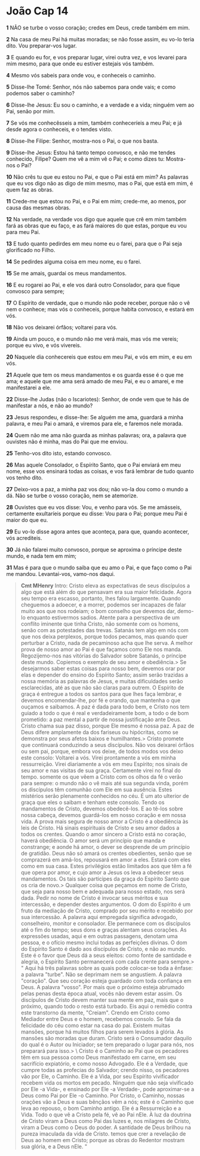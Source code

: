 # João Cap 14

**1** 	NÃO se turbe o vosso coração; credes em Deus, crede também em mim.

**2** 	Na casa de meu Pai há muitas moradas; se não fosse assim, eu vo-lo teria dito. Vou preparar-vos lugar.

**3** 	E quando eu for, e vos preparar lugar, virei outra vez, e vos levarei para mim mesmo, para que onde eu estiver estejais vós também.

**4** 	Mesmo vós sabeis para onde vou, e conheceis o caminho.

**5** 	Disse-lhe Tomé: Senhor, nós não sabemos para onde vais; e como podemos saber o caminho?

**6** 	Disse-lhe Jesus: Eu sou o caminho, e a verdade e a vida; ninguém vem ao Pai, senão por mim.

**7** 	Se vós me conhecêsseis a mim, também conheceríeis a meu Pai; e já desde agora o conheceis, e o tendes visto.

**8** 	Disse-lhe Filipe: Senhor, mostra-nos o Pai, o que nos basta.

**9** 	Disse-lhe Jesus: Estou há tanto tempo convosco, e não me tendes conhecido, Filipe? Quem me vê a mim vê o Pai; e como dizes tu: Mostra-nos o Pai?

**10** 	Não crês tu que eu estou no Pai, e que o Pai está em mim? As palavras que eu vos digo não as digo de mim mesmo, mas o Pai, que está em mim, é quem faz as obras.

**11** 	Crede-me que estou no Pai, e o Pai em mim; crede-me, ao menos, por causa das mesmas obras.

**12** 	Na verdade, na verdade vos digo que aquele que crê em mim também fará as obras que eu faço, e as fará maiores do que estas, porque eu vou para meu Pai.

**13** 	E tudo quanto pedirdes em meu nome eu o farei, para que o Pai seja glorificado no Filho.

**14** 	Se pedirdes alguma coisa em meu nome, eu o farei.

**15** 	Se me amais, guardai os meus mandamentos.

**16** 	E eu rogarei ao Pai, e ele vos dará outro Consolador, para que fique convosco para sempre;

**17** 	O Espírito de verdade, que o mundo não pode receber, porque não o vê nem o conhece; mas vós o conheceis, porque habita convosco, e estará em vós.

**18** 	Não vos deixarei órfãos; voltarei para vós.

**19** 	Ainda um pouco, e o mundo não me verá mais, mas vós me vereis; porque eu vivo, e vós vivereis.

**20** 	Naquele dia conhecereis que estou em meu Pai, e vós em mim, e eu em vós.

**21** 	Aquele que tem os meus mandamentos e os guarda esse é o que me ama; e aquele que me ama será amado de meu Pai, e eu o amarei, e me manifestarei a ele.

**22** 	Disse-lhe Judas (não o Iscariotes): Senhor, de onde vem que te hás de manifestar a nós, e não ao mundo?

**23** 	Jesus respondeu, e disse-lhe: Se alguém me ama, guardará a minha palavra, e meu Pai o amará, e viremos para ele, e faremos nele morada.

**24** 	Quem não me ama não guarda as minhas palavras; ora, a palavra que ouvistes não é minha, mas do Pai que me enviou.

**25** 	Tenho-vos dito isto, estando convosco.

**26** 	Mas aquele Consolador, o Espírito Santo, que o Pai enviará em meu nome, esse vos ensinará todas as coisas, e vos fará lembrar de tudo quanto vos tenho dito.

**27** 	Deixo-vos a paz, a minha paz vos dou; não vo-la dou como o mundo a dá. Não se turbe o vosso coração, nem se atemorize.

**28** 	Ouvistes que eu vos disse: Vou, e venho para vós. Se me amásseis, certamente exultaríeis porque eu disse: Vou para o Pai; porque meu Pai é maior do que eu.

**29** 	Eu vo-lo disse agora antes que aconteça, para que, quando acontecer, vós acrediteis.

**30** 	Já não falarei muito convosco, porque se aproxima o príncipe deste mundo, e nada tem em mim;

**31** 	Mas é para que o mundo saiba que eu amo o Pai, e que faço como o Pai me mandou. Levantai-vos, vamo-nos daqui.


> **Cmt MHenry** Intro: Cristo eleva as expectativas de seus discípulos a algo que está além do que pensavam era sua maior felicidade. Agora seu tempo era escasso, portanto, lhes falou largamente. Quando cheguemos a adoecer, e a morrer, podemos ser incapazes de falar muito aos que nos rodeiam; o bom conselho que devemos dar, demo-lo enquanto estivermos sadios. Atente para a perspectiva de um conflito iminente que tinha Cristo, não somente com os homens, senão com as potestades das trevas. Satanás tem algo em nós com que nos deixa perplexos, porque todos pecamos, mas quando quer perturbar a Cristo, nada de pecaminoso acha que lhe serva. A melhor prova de nosso amor ao Pai é que façamos como Ele nos manda. Regozijemo-nos nas vitórias do Salvador sobre Satanás, o príncipe deste mundo. Copiemos o exemplo de seu amor e obediência.> Se desejarmos saber estas coisas para nosso bem, devemos orar por elas e depender do ensino do Espírito Santo; assim serão trazidas a nossa memória as palavras de Jesus, e muitas dificuldades serão esclarecidas, até as que não são claras para outrem. O Espírito de graça é entregue a todos os santos para que lhes faça lembrar, e devemos encomendar-lhe, por fé e orando, que mantenha o que ouçamos e saibamos. A paz é dada para todo bem, e Cristo nos tem guiado a todo o que é real e verdadeiramente bom, a todo o de bom prometido: a paz mental a partir de nossa justificação ante Deus. Cristo chama sua paz disso, porque Ele mesmo é nossa paz. A paz de Deus difere amplamente da dos fariseus ou hipócritas, como se demonstra por seus afetos baixos e humilhantes.> Cristo promete que continuará conduzindo a seus discípulos. Não vos deixarei órfãos ou sem pai, porque, embora vos deixe, de todos modos vos deixo este consolo: Voltarei a vós. Virei prontamente a vós em minha ressurreição. Virei diariamente a vós em meu Espírito; nos sinais de seu amor e nas visitas de sua graça. Certamente virei no final do tempo. somente os que vêem a Cristo com os olhos da fé o verão para sempre: o mundo não o vê mais até sua segunda vinda, porém os discípulos têm comunhão com Ele em sua ausência. Estes mistérios serão plenamente conhecidos no céu. É um ato ulterior de graça que eles o saibam e tenham este consolo. Tendo os mandamentos de Cristo, devemos obedecê-los. E ao tê-los sobre nossa cabeça, devemos guardá-los em nosso coração e em nossa vida. A prova mais segura de nosso amor a Cristo é a obediência às leis de Cristo. Há sinais espirituais de Cristo e seu amor dados a todos os crentes. Quando o amor sincero a Cristo está no coração, haverá obediência. O amor será um princípio que manda e constrange; e aonde há amor, o dever se desprende de um princípio de gratidão. Deus não só amará os crentes obedientes, senão que se comprazerá em amá-los, repousará em amor a eles. Estará com eles como em sua casa. Estes privilégios estão limitados aos que têm a fé que opera por amor, e cujo amor a Jesus os leva a obedecer seus mandamentos. Os tais são participes da graça do Espírito Santo que os cria de novo.> Qualquer coisa que peçamos em nome de Cristo, que seja para nosso bem e adequada para nosso estado, nos será dada. Pedir no nome de Cristo é invocar seus méritos e sua intercessão, e depender destes argumentos. O dom do Espírito é um fruto da mediação de Cristo, comprado por seu mérito e recebido por sua intercessão. A palavra aqui empregada significa advogado, conselheiro, monitor e consolador. Ele permanece com os discípulos até o fim do tempo; seus dons e graças alentam seus corações. As expressões usadas, aqui e em outras passagens, denotam uma pessoa, e o ofício mesmo inclui todas as perfeições divinas. O dom do Espírito Santo é dado aos discípulos de Cristo, e não ao mundo. Este é o favor que Deus dá a seus eleitos: como fonte de santidade e alegria, o Espírito Santo permanecerá com cada crente para sempre.> " Aqui há três palavras sobre as quais pode colocar-se toda a ênfase: a palavra "turbe". Não se deprimam nem se angustiem. A palavra "coração". Que seu coração esteja guardado com toda confiança em Deus. A palavra "vosso". Por mais que o próximo esteja abrumado pelas penas desta época atual, vocês não devem estar assim. Os discípulos de Cristo devem manter sua mente em paz, mais que o próximo, quando todo o resto está turbado. Eis aqui o remédio contra este transtorno da mente, "Creiam". Crendo em Cristo como Mediador entre Deus e o homem, recebemos consolo. Se fala da felicidade do céu como estar na casa do pai. Existem muitas mansões, porque há muitos filhos para serem levados à glória. As mansões são moradas que duram. Cristo será o Consumador daquilo do qual é o Autor ou Iniciador; se tem preparado o lugar para nós, nos preparará para isso.\> \ Cristo é o Caminho ao Pai que os pecadores têm em sua pessoa como Deus manifestado em carne, em seu sacrifício expiatório, e como nosso Advogado. Ele é a Verdade, que cumpre todas as profecias do Salvador; crendo nisso, os pecadores vão por Ele, o Caminho. Ele é a Vida, por seu Espírito vivificador recebem vida os mortos em pecado. Ninguém que não seja vivificado por Ele -a Vida-, e ensinado por Ele -a Verdade-, pode aproximar-se a Deus como Pai por Ele -o Caminho. Por Cristo, o Caminho, nossas orações vão a Deus e suas bênçãos vêm a nós; este é o Caminho que leva ao repouso, o bom Caminho antigo. Ele é a Ressurreição e a Vida. Todo o que vê a Cristo pela fé, vê ao Pai nEle. À luz da doutrina de Cristo viram a Deus como Pai das luzes e, nos milagres de Cristo, viram a Deus como o Deus do poder. A santidade de Deus brilhou na pureza imaculada da vida de Cristo. temos que crer a revelação de Deus ao homem em Cristo; porque as obras do Redentor mostram sua glória, e a Deus nEle. "